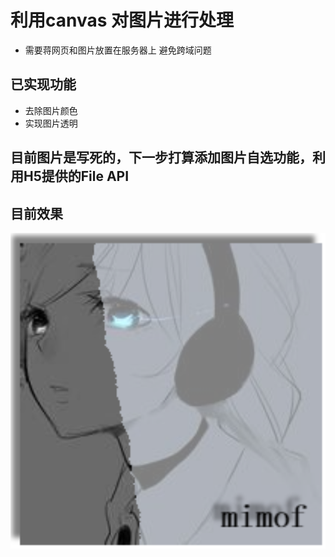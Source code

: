 # 利用canvas 对图片进行处理
- 需要蒋网页和图片放置在服务器上 避免跨域问题

## 已实现功能
- 去除图片颜色
- 实现图片透明

## 目前图片是写死的，下一步打算添加图片自选功能，利用H5提供的File API

## 目前效果
![example](./newImage.png "演示效果")